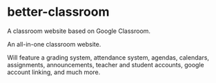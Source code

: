 # better-classroom
A classroom website based on Google Classroom.

An all-in-one classroom website.

Will feature a grading system, attendance system, agendas, calendars, assignments, announcements, teacher and student accounts, google account linking, and much more.
